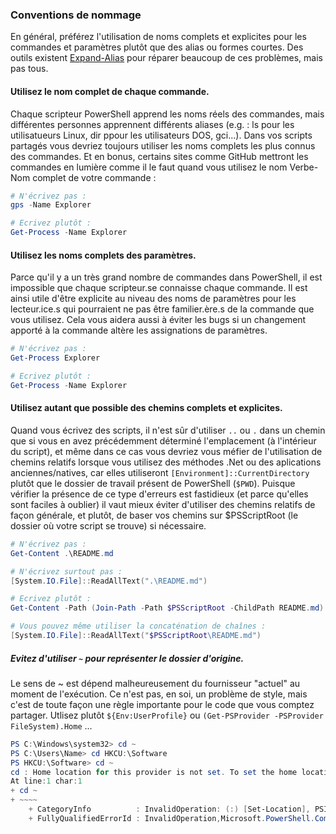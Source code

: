 ### Conventions de nommage

En général, préférez l'utilisation de noms complets et explicites pour les commandes et paramètres plutôt que des alias ou formes courtes. Des outils existent [Expand-Alias](https://github.com/PoshCode/ModuleBuilder/blob/master/ResolveAlias.psm1) pour réparer beaucoup de ces problèmes, mais pas tous.

#### Utilisez le nom complet de chaque commande.

Chaque scripteur PowerShell apprend les noms réels des commandes, mais différentes personnes apprennent différents aliases (e.g. : ls pour les utilisatueurs Linux, dir ppour les utilisateurs DOS, gci...). Dans vos scripts partagés vous devriez toujours utiliser les noms complets les plus connus des commandes. Et en bonus, certains sites comme GitHub mettront les commandes en lumière comme il le faut quand vous utilisez le nom Verbe-Nom complet de votre commande :

```PowerShell
# N'écrivez pas :
gps -Name Explorer

# Ecrivez plutôt :
Get-Process -Name Explorer
```

#### Utilisez les noms complets des paramètres.

Parce qu'il y a un très grand nombre de commandes dans PowerShell, il est impossible que chaque scripteur.se connaisse chaque commande. Il est ainsi utile d'être explicite au niveau des noms de paramètres pour les lecteur.ice.s qui pourraient ne pas être familier.ère.s de la commande que vous utilisez. Cela vous aidera aussi à éviter les bugs si un changement apporté à la commande altère les assignations de paramètres.

```PowerShell
# N'écrivez pas :
Get-Process Explorer

# Ecrivez plutôt :
Get-Process -Name Explorer
```

#### Utilisez autant que possible des chemins complets et explicites.

Quand vous écrivez des scripts, il n'est sûr d'utiliser `..` ou `.` dans un chemin que si vous en avez précédemment déterminé l'emplacement (à l'intérieur du script), et même dans ce cas vous devriez vous méfier de l'utilisation de chemins relatifs lorsque vous utilisez des méthodes .Net ou des aplications anciennes/natives, car elles utiliseront `[Environment]::CurrentDirectory` plutôt que le dossier de travail présent de PowerShell (`$PWD`). Puisque vérifier la présence de ce type d'erreurs est fastidieux (et parce qu'elles sont faciles à oublier) il vaut mieux éviter d'utiliser des chemins relatifs de façon générale, et plutôt, de baser vos chemins sur $PSScriptRoot (le dossier où votre script se trouve) si nécessaire.

```PowerShell
# N'écrivez pas :
Get-Content .\README.md

# N'écrivez surtout pas :
[System.IO.File]::ReadAllText(".\README.md")

# Ecrivez plutôt :
Get-Content -Path (Join-Path -Path $PSScriptRoot -ChildPath README.md)

# Vous pouvez même utiliser la concaténation de chaînes :
[System.IO.File]::ReadAllText("$PSScriptRoot\README.md")
```

##### Evitez d'utiliser `~` pour représenter le dossier d'origine.

Le sens de ~ est dépend malheureusement du fournisseur "actuel" au moment de l'exécution. Ce n'est pas, en soi, un problème de style, mais c'est de toute façon une règle importante pour le code que vous comptez partager. Utlisez plutôt `${Env:UserProfile}` ou `(Get-PSProvider -PSProvider FileSystem).Home` ...

```PowerShell
PS C:\Windows\system32> cd ~
PS C:\Users\Name> cd HKCU:\Software
PS HKCU:\Software> cd ~
cd : Home location for this provider is not set. To set the home location, call "(get-psprovider 'Registry').Home = 'path'".
At line:1 char:1
+ cd ~
+ ~~~~
    + CategoryInfo          : InvalidOperation: (:) [Set-Location], PSInvalidOperationException
    + FullyQualifiedErrorId : InvalidOperation,Microsoft.PowerShell.Commands.SetLocationCommand
```
